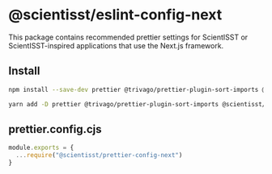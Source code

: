 # @scientisst/eslint-config-next
This package contains recommended prettier settings for ScientISST or ScientISST-inspired applications that use the Next.js framework.

## Install

```bash
npm install --save-dev prettier @trivago/prettier-plugin-sort-imports @scientisst/prettier-config-next
```

```bash
yarn add -D prettier @trivago/prettier-plugin-sort-imports @scientisst/prettier-config-next
```

## prettier.config.cjs

```js
module.exports = {
  ...require("@scientisst/prettier-config-next")
}
```

